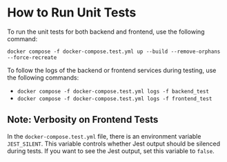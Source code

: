 # How to Run Unit Tests
To run the unit tests for both backend and frontend, use the following command:
```shell
docker compose -f docker-compose.test.yml up --build --remove-orphans --force-recreate
```

To follow the logs of the backend or frontend services during testing, use the following commands:
- `docker compose -f docker-compose.test.yml logs -f backend_test`
- `docker compose -f docker-compose.test.yml logs -f frontend_test`


## Note: Verbosity on Frontend Tests
In the `docker-compose.test.yml` file, there is an environment variable `JEST_SILENT`. This variable controls whether Jest output should be silenced during tests. If you want to see the Jest output, set this variable to `false`.